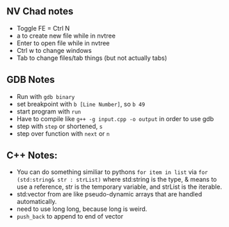 ## NV Chad notes
- Toggle FE = Ctrl N
- a to create new file while in nvtree
- Enter to open file while in nvtree
- Ctrl w to change windows
- Tab to change files/tab things (but not actually tabs)


## GDB Notes
- Run with `gdb binary`
- set breakpoint with `b [Line Number]`, so `b 49`
- start program with `run`
- Have to compile like `g++ -g input.cpp -o output` in order to use gdb
- step with `step` or shortened, `s`
- step over function with `next` or `n`

## C++ Notes:
- You can do something similiar to pythons `for item in list` via `for (std:string& str : strList)` where std:string is the type, & means to use a reference, str is the temporary variable, and strList is the iterable. 
- std:vector from <vector> are like pseudo-dynamic arrays that are handled automatically.
- need to use long long, because long is weird. 
- `push_back` to append to end of vector
